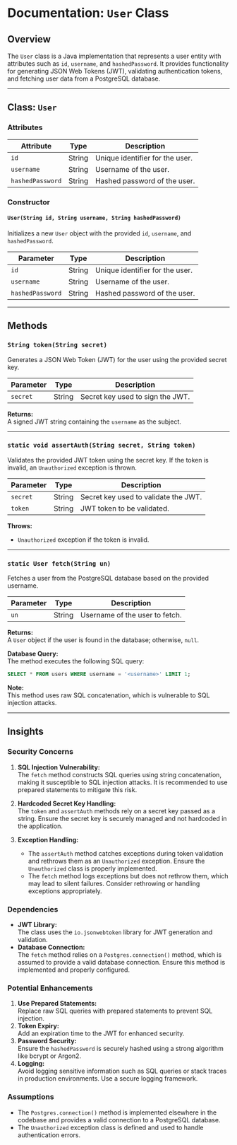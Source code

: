 # Documentation: `User` Class

## Overview
The `User` class is a Java implementation that represents a user entity with attributes such as `id`, `username`, and `hashedPassword`. It provides functionality for generating JSON Web Tokens (JWT), validating authentication tokens, and fetching user data from a PostgreSQL database.

---

## Class: `User`

### Attributes
| Attribute       | Type   | Description                                      |
|------------------|--------|--------------------------------------------------|
| `id`            | String | Unique identifier for the user.                  |
| `username`      | String | Username of the user.                            |
| `hashedPassword`| String | Hashed password of the user.                     |

### Constructor
#### `User(String id, String username, String hashedPassword)`
Initializes a new `User` object with the provided `id`, `username`, and `hashedPassword`.

| Parameter         | Type   | Description                                      |
|--------------------|--------|--------------------------------------------------|
| `id`              | String | Unique identifier for the user.                  |
| `username`        | String | Username of the user.                            |
| `hashedPassword`  | String | Hashed password of the user.                     |

---

## Methods

### `String token(String secret)`
Generates a JSON Web Token (JWT) for the user using the provided secret key.

| Parameter | Type   | Description                                      |
|-----------|--------|--------------------------------------------------|
| `secret`  | String | Secret key used to sign the JWT.                 |

**Returns:**  
A signed JWT string containing the `username` as the subject.

---

### `static void assertAuth(String secret, String token)`
Validates the provided JWT token using the secret key. If the token is invalid, an `Unauthorized` exception is thrown.

| Parameter | Type   | Description                                      |
|-----------|--------|--------------------------------------------------|
| `secret`  | String | Secret key used to validate the JWT.             |
| `token`   | String | JWT token to be validated.                       |

**Throws:**  
- `Unauthorized` exception if the token is invalid.

---

### `static User fetch(String un)`
Fetches a user from the PostgreSQL database based on the provided username.

| Parameter | Type   | Description                                      |
|-----------|--------|--------------------------------------------------|
| `un`      | String | Username of the user to fetch.                   |

**Returns:**  
A `User` object if the user is found in the database; otherwise, `null`.

**Database Query:**  
The method executes the following SQL query:
```sql
SELECT * FROM users WHERE username = '<username>' LIMIT 1;
```

**Note:**  
This method uses raw SQL concatenation, which is vulnerable to SQL injection attacks.

---

## Insights

### Security Concerns
1. **SQL Injection Vulnerability:**  
   The `fetch` method constructs SQL queries using string concatenation, making it susceptible to SQL injection attacks. It is recommended to use prepared statements to mitigate this risk.

2. **Hardcoded Secret Key Handling:**  
   The `token` and `assertAuth` methods rely on a secret key passed as a string. Ensure the secret key is securely managed and not hardcoded in the application.

3. **Exception Handling:**  
   - The `assertAuth` method catches exceptions during token validation and rethrows them as an `Unauthorized` exception. Ensure the `Unauthorized` class is properly implemented.
   - The `fetch` method logs exceptions but does not rethrow them, which may lead to silent failures. Consider rethrowing or handling exceptions appropriately.

### Dependencies
- **JWT Library:**  
  The class uses the `io.jsonwebtoken` library for JWT generation and validation.
- **Database Connection:**  
  The `fetch` method relies on a `Postgres.connection()` method, which is assumed to provide a valid database connection. Ensure this method is implemented and properly configured.

### Potential Enhancements
1. **Use Prepared Statements:**  
   Replace raw SQL queries with prepared statements to prevent SQL injection.
2. **Token Expiry:**  
   Add an expiration time to the JWT for enhanced security.
3. **Password Security:**  
   Ensure the `hashedPassword` is securely hashed using a strong algorithm like bcrypt or Argon2.
4. **Logging:**  
   Avoid logging sensitive information such as SQL queries or stack traces in production environments. Use a secure logging framework.

### Assumptions
- The `Postgres.connection()` method is implemented elsewhere in the codebase and provides a valid connection to a PostgreSQL database.
- The `Unauthorized` exception class is defined and used to handle authentication errors.
